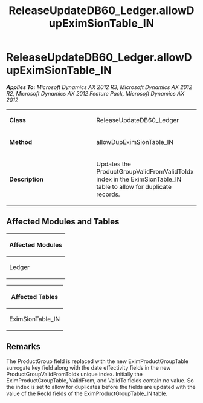﻿---
title: ReleaseUpdateDB60_Ledger.allowDupEximSionTable_IN
TOCTitle: ReleaseUpdateDB60_Ledger.allowDupEximSionTable_IN
ms:assetid: fdbaf2b3-0e36-b26d-48c1-437fc2f37eae
ms:mtpsurl: https://msdn.microsoft.com/en-us/library/JJ720176(v=AX.60)
ms:contentKeyID: 49712481
ms.date: 05/18/2015
mtps_version: v=AX.60
---

# ReleaseUpdateDB60\_Ledger.allowDupEximSionTable\_IN 


_**Applies To:** Microsoft Dynamics AX 2012 R3, Microsoft Dynamics AX 2012 R2, Microsoft Dynamics AX 2012 Feature Pack, Microsoft Dynamics AX 2012_

<table>
<colgroup>
<col style="width: 50%" />
<col style="width: 50%" />
</colgroup>
<tbody>
<tr class="odd">
<td><p><strong>Class</strong></p></td>
<td><p>ReleaseUpdateDB60_Ledger</p></td>
</tr>
<tr class="even">
<td><p><strong>Method</strong></p></td>
<td><p>allowDupEximSionTable_IN</p></td>
</tr>
<tr class="odd">
<td><p><strong>Description</strong></p></td>
<td><p>Updates the ProductGroupValidFromValidToIdx index in the EximSionTable_IN table to allow for duplicate records.</p></td>
</tr>
</tbody>
</table>


## Affected Modules and Tables

<table>
<colgroup>
<col style="width: 100%" />
</colgroup>
<thead>
<tr class="header">
<th><p>Affected Modules</p></th>
</tr>
</thead>
<tbody>
<tr class="odd">
<td><p>Ledger</p></td>
</tr>
</tbody>
</table>


<table>
<colgroup>
<col style="width: 100%" />
</colgroup>
<thead>
<tr class="header">
<th><p>Affected Tables</p></th>
</tr>
</thead>
<tbody>
<tr class="odd">
<td><p>EximSionTable_IN</p></td>
</tr>
</tbody>
</table>


## Remarks

The ProductGroup field is replaced with the new EximProductGroupTable surrogate key field along with the date effectivity fields in the new ProductGroupValidFromToIdx unique index. Initially the EximProductGroupTable, ValidFrom, and ValidTo fields contain no value. So the index is set to allow for duplicates before the fields are updated with the value of the RecId fields of the EximProductGroupTable\_IN table.

  


